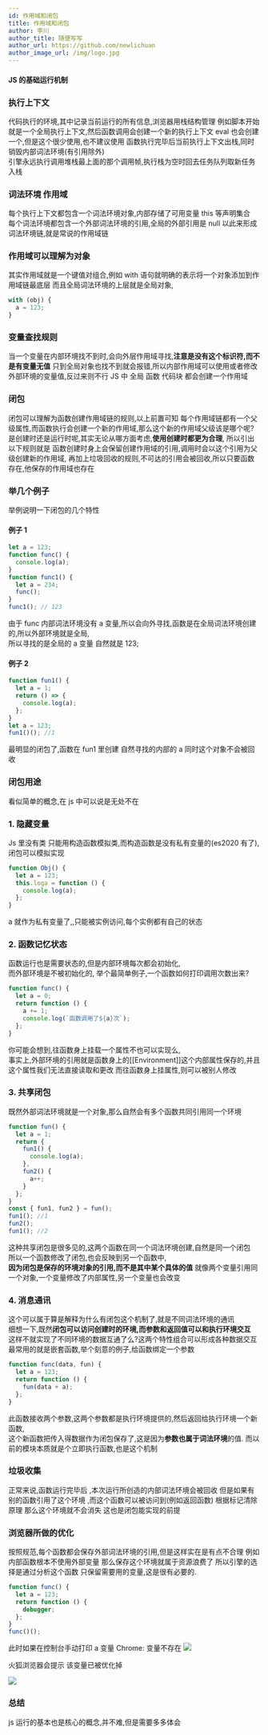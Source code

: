 ```yaml
---
id: 作用域和闭包
title: 作用域和闭包
author: 李川
author_title: 随便写写
author_url: https://github.com/newlichuan
author_image_url: /img/logo.jpg
---
```


#### JS 的基础运行机制

<!--truncate-->

### 执行上下文

代码执行的环境,其中记录当前运行的所有信息,浏览器用栈结构管理
例如脚本开始就是一个全局执行上下文,然后函数调用会创建一个新的执行上下文
eval 也会创建一个,但是这个很少使用,也不建议使用
函数执行完毕后当前执行上下文出栈,同时销毁内部词法环境(有引用除外)  
引擎永远执行调用堆栈最上面的那个调用帧,执行栈为空时回去任务队列取新任务入栈

### 词法环境 作用域

每个执行上下文都包含一个词法环境对象,内部存储了可用变量 this 等声明集合  
每个词法环境都包含一个外部词法环境的引用,全局的外部引用是 null
以此来形成词法环境链,就是常说的作用域链

### 作用域可以理解为对象

其实作用域就是一个键值对组合,例如 with 语句就明确的表示将一个对象添加到作用域链最底层
而且全局词法环境的上层就是全局对象,

```js
with (obj) {
  a = 123;
}
```

### 变量查找规则

当一个变量在内部环境找不到时,会向外层作用域寻找,**注意是没有这个标识符,而不是有变量无值**
只到全局对象也找不到就会报错,所以内部作用域可以使用或者修改外部环境的变量值,反过来则不行
JS 中 全局 函数 代码块 都会创建一个作用域

### 闭包

闭包可以理解为函数创建作用域链的规则,以上前置可知 每个作用域链都有一个父级属性,而函数执行会创建一个新的作用域,那么这个新的作用域父级该是哪个呢?是创建时还是运行时呢,其实无论从哪方面考虑,**使用创建时都更为合理**,
所以引出以下规则就是 函数创建时身上会保留创建作用域的引用,调用时会以这个引用为父级创建新的作用域,
再加上垃圾回收的规则,不可达的引用会被回收,所以只要函数存在,他保存的作用域也存在

### 举几个例子

举例说明一下闭包的几个特性

#### 例子 1

```js
let a = 123;
function func() {
  console.log(a);
}
function func1() {
  let a = 234;
  func();
}
func1(); // 123
```

由于 func 内部词法环境没有 a 变量,所以会向外寻找,函数是在全局词法环境创建的,所以外部环境就是全局,  
所以寻找的是全局的 a 变量 自然就是 123;

#### 例子 2

```js
function fun1() {
  let a = 1;
  return () => {
    console.log(a);
  };
}
let a = 123;
fun1()(); //1
```

最明显的闭包了,函数在 fun1 里创建 自然寻找的内部的 a 同时这个对象不会被回收

### 闭包用途

看似简单的概念,在 js 中可以说是无处不在

### 1. 隐藏变量

Js 里没有类 只能用构造函数模拟类,而构造函数是没有私有变量的(es2020 有了),  
闭包可以模拟实现

```js
function Obj() {
  let a = 123;
  this.loga = function () {
    console.log(a);
  };
}
```

a 就作为私有变量了,,只能被实例访问,每个实例都有自己的状态

### 2. 函数记忆状态

函数运行也是需要状态的,但是内部环境每次都会初始化,  
而外部环境是不被初始化的,
举个最简单例子,一个函数如何打印调用次数出来?

```js
function func() {
  let a = 0;
  return function () {
    a += 1;
    console.log(`函数调用了${a}次`);
  };
}
```

你可能会想到,往函数身上挂载一个属性不也可以实现么,  
事实上,外部环境的引用就是函数身上的[[Environment]]这个内部属性保存的,并且这个属性我们无法直接读取和更改
而往函数身上挂属性,则可以被别人修改

### 3. 共享闭包

既然外部词法环境就是一个对象,那么自然会有多个函数共同引用同一个环境

```js
function fun() {
  let a = 1;
  return {
    fun1() {
      console.log(a);
    },
    fun2() {
      a++;
    }
  };
}
const { fun1, fun2 } = fun();
fun1(); //1
fun2();
fun1(); //2
```

这种共享闭包是很多见的,这两个函数在同一个词法环境创建,自然是同一个闭包  
所以一个函数修改了闭包,也会反映到另一个函数中,  
**因为闭包是保存的环境对象的引用,而不是其中某个具体的值**
就像两个变量引用同一个对象,一个变量修改了内部属性,另一个变量也会改变

### 4. 消息通讯

这个可以属于算是解释为什么有闭包这个机制了,就是不同词法环境的通讯  
细想一下,既然**闭包可以访问创建时的环境,而参数和返回值可以和执行环境交互**  
这样不就实现了不同环境的数据互通了么?这两个特性组合可以形成各种数据交互
最常用的就是嵌套函数,举个刻意的例子,给函数绑定一个参数

```js
function func(data, fun) {
  let a = 123;
  return function () {
    fun(data + a);
  };
}
```

此函数接收两个参数,这两个参数都是执行环境提供的,然后返回给执行环境一个新函数,  
这个新函数把传入得数据作为闭包保存了,这是因为**参数也属于词法环境**的值.
而以前的模块本质就是个立即执行函数,也是这个机制

### 垃圾收集

正常来说,函数运行完毕后 ,本次运行所创造的内部词法环境会被回收
但是如果有别的函数引用了这个环境 ,而这个函数可以被访问到(例如返回函数)
根据标记清除原理 那么这个环境就不会消失
这也是闭包能实现的前提

### 浏览器所做的优化

按照规范,每个函数都会保存外部词法环境的引用,但是这样实在是有点不合理
例如 内部函数根本不使用外部变量 那么保存这个环境就属于资源浪费了
所以引擎的选择是通过分析这个函数 只保留需要用的变量,这是很有必要的.

```js
function func() {
  let a = 123;
  return function () {
    debugger;
  };
}
func()();
```

此时如果在控制台手动打印 a 变量
Chrome: 变量不存在
<img src="img/close-chorme.png"/>

火狐浏览器会提示 该变量已被优化掉

<img src="img/fier.png"/>

### 总结

js 运行的基本也是核心的概念,并不难,但是需要多多体会

